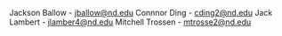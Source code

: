 Jackson Ballow - jballow@nd.edu
Connnor Ding - cding2@nd.edu
Jack Lambert - jlamber4@nd.edu
Mitchell Trossen - mtrosse2@nd.edu


